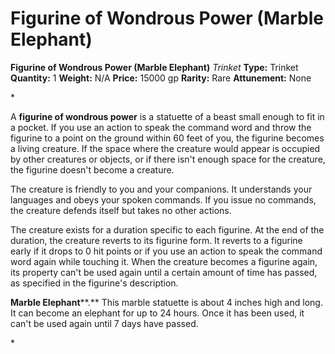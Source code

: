 # Figurine of Wondrous Power (Marble Elephant)

**Figurine of Wondrous Power (Marble Elephant)**
_Trinket_
**Type:** Trinket
**Quantity:** 1
**Weight:** N/A
**Price:** 15000 gp
**Rarity:** Rare
**Attunement:** None

*<p>A **figurine of wondrous power** is a statuette of a beast small enough to fit in a pocket. If you use an action to speak the command word and throw the figurine to a point on the ground within 60 feet of you, the figurine becomes a living creature. If the space where the creature would appear is occupied by other creatures or objects, or if there isn't enough space for the creature, the figurine doesn't become a creature.

The creature is friendly to you and your companions. It understands your languages and obeys your spoken commands. If you issue no commands, the creature defends itself but takes no other actions.

The creature exists for a duration specific to each figurine. At the end of the duration, the creature reverts to its figurine form. It reverts to a figurine early if it drops to 0 hit points or if you use an action to speak the command word again while touching it. When the creature becomes a figurine again, its property can't be used again until a certain amount of time has passed, as specified in the figurine's description.

**Marble Elephant****.** This marble statuette is about 4 inches high and long. It can become an elephant for up to 24 hours. Once it has been used, it can't be used again until 7 days have passed.</p>*